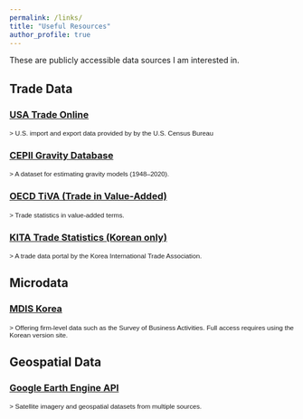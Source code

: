 ```yaml
---
permalink: /links/
title: "Useful Resources"
author_profile: true
---
```


These are publicly accessible data sources I am interested in.

## Trade Data

### [USA Trade Online](https://usatrade.census.gov/)
<small class="text-muted" style="font-family: sans-serif;">>
U.S. import and export data provided by by the U.S. Census Bureau
</small>

### [CEPII Gravity Database](https://www.cepii.fr/CEPII/en/bdd_modele/bdd_modele_item.asp?id=8)
<small class="text-muted" style="font-family: sans-serif;">>
A dataset for estimating gravity models (1948–2020).
</small>

### [OECD TiVA (Trade in Value-Added)](https://www.oecd.org/en/topics/sub-issues/trade-in-value-added.html)
<small class="text-muted" style="font-family: sans-serif;">>
Trade statistics in value-added terms.
</small>

### [KITA Trade Statistics (Korean only)](https://stat.kita.net/)
<small class="text-muted" style="font-family: sans-serif;">>
A trade data portal by the Korea International Trade Association.
</small>

## Microdata

### [MDIS Korea](https://mdis.kostat.go.kr/eng/pageLink.do?link=mdisDataService)
<small class="text-muted" style="font-family: sans-serif;">>
Offering firm-level data such as the Survey of Business Activities. Full access requires using the Korean version site.
</small>

## Geospatial Data

### [Google Earth Engine API](https://developers.google.com/earth-engine)
<small class="text-muted" style="font-family: sans-serif;">>
Satellite imagery and geospatial datasets from multiple sources.
</small>

